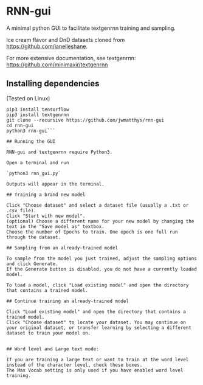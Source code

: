 # RNN-gui

A minimal python GUI to facilitate textgenrnn training and sampling.

Ice cream flavor and DnD datasets cloned from https://github.com/janelleshane.

For more extensive documentation, see textgenrnn: https://github.com/minimaxir/textgenrnn

## Installing dependencies

(Tested on Linux)
```sudo apt-get install python3-pip python3-tk git
pip3 install tensorflow
pip3 install textgenrnn
git clone --recursive https://github.com/jwmatthys/rnn-gui
cd rnn-gui
python3 rnn-gui```

## Running the GUI

RNN-gui and textgenrnn require Python3.

Open a terminal and run

`python3 rnn_gui.py`

Outputs will appear in the terminal.

## Training a brand new model

Click "Choose dataset" and select a dataset file (usually a .txt or .csv file).
Click "Start with new model".
(optional) Choose a different name for your new model by changing the text in the "Save model as" textbox.
Choose the number of Epochs to train. One epoch is one full run through the dataset.

## Sampling from an already-trained model

To sample from the model you just trained, adjust the sampling options and click Generate.
If the Generate button is disabled, you do not have a currently loaded model.

To load a model, click "Load existing model" and open the directory that contains a trained model.

## Continue training an already-trained model

Click "Load existing model" and open the directory that contains a trained model.
Click "Choose dataset" to locate your dataset. You may continue on your original dataset, or transfer learning by selecting a different dataset to train your model on.


## Word level and Large text mode:

If you are training a large text or want to train at the word level instead of the character level, check these boxes.
The Max Vocab setting is only used if you have enabled word level training.
